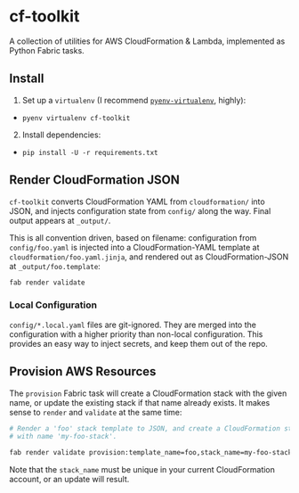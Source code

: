 # cf-toolkit

A collection of utilities for AWS CloudFormation & Lambda, implemented as Python Fabric tasks.

## Install

1. Set up a `virtualenv` (I recommend [`pyenv-virtualenv`](https://github.com/yyuu/pyenv-virtualenv), highly):
  * `pyenv virtualenv cf-toolkit`
2. Install dependencies:
  * `pip install -U -r requirements.txt`


## Render CloudFormation JSON

`cf-toolkit` converts CloudFormation YAML from `cloudformation/` into JSON, and injects configuration state from `config/` along the way. Final output appears at `_output/`.

This is all convention driven, based on filename: configuration from `config/foo.yaml` is injected into a CloudFormation-YAML template at `cloudformation/foo.yaml.jinja`, and rendered out as CloudFormation-JSON at `_output/foo.template`:

```bash
fab render validate
```


### Local Configuration

`config/*.local.yaml` files are git-ignored. They are merged into the configuration with a higher priority than non-local configuration. This provides an easy way to inject secrets, and keep them out of the repo.

## Provision AWS Resources

The `provision` Fabric task will create a CloudFormation stack with the given name, or update the existing stack if that name already exists. It makes sense to `render` and `validate` at the same time:

```bash
# Render a 'foo' stack template to JSON, and create a CloudFormation stack of that type
# with name 'my-foo-stack'.

fab render validate provision:template_name=foo,stack_name=my-foo-stack
```

Note that the `stack_name` must be unique in your current CloudFormation account, or an update will result.
